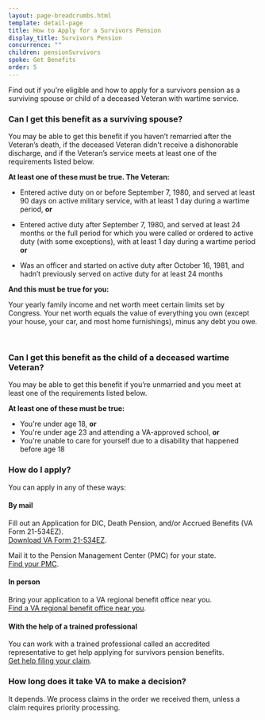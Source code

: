 ```yaml
---
layout: page-breadcrumbs.html
template: detail-page
title: How to Apply for a Survivors Pension
display_title: Survivors Pension
concurrence: ""
children: pensionSurvivors
spoke: Get Benefits
order: 5
---
```


<div class="va-introtext">

Find out if you're eligible and how to apply for a survivors pension as a surviving spouse or child of a deceased Veteran with wartime service.

</div>

<div class="feature" markdown=“1”>

### Can I get this benefit as a surviving spouse?

You may be able to get this benefit if you haven’t remarried after the Veteran’s death, if the deceased Veteran didn't receive a dishonorable discharge, and if the Veteran’s service meets at least one of the requirements listed below.

**At least one of these must be true. The Veteran:**

- Entered active duty on or before September 7, 1980, and served at least 90 days on active military service, with at least 1 day during a wartime period, **or**

- Entered active duty after September 7, 1980, and served at least 24 months or the full period for which you were called or ordered to active duty (with some exceptions), with at least 1 day during a wartime period **or**

- Was an officer and started on active duty after October 16, 1981, and hadn’t previously served on active duty for at least 24 months

**And this must be true for you:**

Your yearly family income and net worth meet certain limits set by Congress. Your net worth equals the value of everything you own (except your house, your car, and most home furnishings), minus any debt you owe.

<br>

### Can I get this benefit as the child of a deceased wartime Veteran?

You may be able to get this benefit if you’re unmarried and you meet at least one of the requirements listed below.

**At least one of these must be true:**

- You're under age 18, **or**
- You're under age 23 and attending a VA-approved school, **or**
- You're unable to care for yourself due to a disability that happened before age 18

</div>

### How do I apply?

You can apply in any of these ways:

#### By mail

Fill out an Application for DIC, Death Pension, and/or Accrued Benefits (VA Form 21-534EZ). <br>
[Download VA Form 21-534EZ](https://www.vba.va.gov/pubs/forms/VBA-21P-534EZ-ARE.pdf).

Mail it to the Pension Management Center (PMC) for your state. <br>
[Find your PMC](/pension/pension-management-centers/).

#### In person

Bring your application to a VA regional benefit office near you. <br>
[Find a VA regional benefit office near you](/find-locations/?facilityType=benefits).


#### With the help of a trained professional

You can work with a trained professional called an accredited representative to get help applying for survivors pension benefits. <br>
[Get help filing your claim](/disability/get-help-filing-claim/).

### How long does it take VA to make a decision?

It depends. We process claims in the order we received them, unless a claim requires priority processing.   
